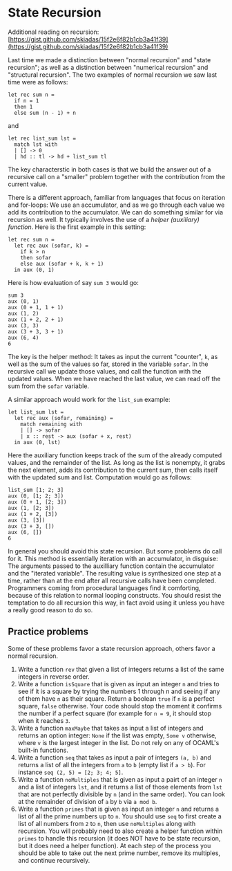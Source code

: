 # State Recursion

Additional reading on recursion: [https://gist.github.com/skiadas/15f2e6f82b1cb3a41f39](https://gist.github.com/skiadas/15f2e6f82b1cb3a41f39)

Last time we made a distinction between "normal recursion" and "state recursion"; as well as a distinction between "numerical recursion" and "structural recursion". The two examples of normal recursion we saw last time were as follows:
```
let rec sum n =
  if n = 1
  then 1
  else sum (n - 1) + n
```
and
```
let rec list_sum lst =
  match lst with
  | [] -> 0
  | hd :: tl -> hd + list_sum tl
```

The key characterstic in both cases is that we build the answer out of a recursive call on a "smaller" problem together with the contribution from the current value.

There is a different approach, familiar from languages that focus on iteration and for-loops: We use an accumulator, and as we go through each value we add its contribution to the accumulator. We can do something similar for via recursion as well. It typically involves the use of a *helper (auxiliary) function*. Here is the first example in this setting:
```
let rec sum n =
  let rec aux (sofar, k) =
    if k > n
    then sofar
    else aux (sofar + k, k + 1)
  in aux (0, 1)
```

Here is how evaluation of say `sum 3` would go:
```
sum 3
aux (0, 1)
aux (0 + 1, 1 + 1)
aux (1, 2)
aux (1 + 2, 2 + 1)
aux (3, 3)
aux (3 + 3, 3 + 1)
aux (6, 4)
6
```

The key is the helper method: It takes as input the current "counter", `k`, as well as the sum of the values so far, stored in the variable `sofar`. In the recursive call we update those values, and call the function with the updated values. When we have reached the last value, we can read off the sum from the `sofar` variable.

A similar approach would work for the `list_sum` example:
```
let list_sum lst =
  let rec aux (sofar, remaining) =
    match remaining with
    | [] -> sofar
    | x :: rest -> aux (sofar + x, rest)
  in aux (0, lst)
```

Here the auxiliary function keeps track of the sum of the already computed values, and the remainder of the list. As long as the list is nonempty, it grabs the next element, adds its contribution to the current sum, then calls itself with the updated sum and list. Computation would go as follows:
```
list_sum [1; 2; 3]
aux (0, [1; 2; 3])
aux (0 + 1, [2; 3])
aux (1, [2; 3])
aux (1 + 2, [3])
aux (3, [3])
aux (3 + 3, [])
aux (6, [])
6
```

In general you should avoid this state recursion. But some problems do call for it. This method is essentially iteration with an accumulator, in disguise: The arguments passed to the auxilliary function contain the accumulator and the "iterated variable". The resulting value is synthesized one step at a time, rather than at the end after all recursive calls have been completed. Programmers coming from procedural languages find it comforting, because of this relation to normal looping constructs. You should resist the temptation to do all recursion this way, in fact avoid using it unless you have a really good reason to do so.

## Practice problems

Some of these problems favor a state recursion approach, others favor a normal recursion.

1. Write a function `rev` that given a list of integers returns a list of the same integers in reverse order.
2. Write a function `isSquare` that is given as input an integer `n` and tries to see if it is a square by trying the numbers 1 through n and seeing if any of them have `n` as their square. Return a boolean `true` if `n` is a perfect square, `false` otherwise. Your code should stop the moment it confirms the number if a perfect square (for example for `n = 9`, it should stop when it reaches `3`.
3. Write a function `maxMaybe` that takes as input a list of integers and returns an option integer: `None` if the list was empty, `Some v` otherwise, where `v` is the largest integer in the list. Do not rely on any of OCAML's built-in functions.
4. Write a function `seq` that takes as input a pair of integers `(a, b)` and returns a list of all the integers from `a` to `b` (empty list if `a > b`). For instance `seq (2, 5) = [2; 3; 4; 5]`.
5. Write a function `noMultiples` that is given as input a pairt of an integer `n` and a list of integers `lst`, and it returns a list of those elements from `lst` that are not perfectly divisible by `n` (and in the same order). You can look at the remainder of division of `a` by `b` via `a mod b`.
6. Write a function `primes` that is given as input an integer `n` and returns a list of all the prime numbers up to `n`. You should use `seq` to first create a list of all numbers from `2` to `n`, then use `noMultiples` along with recursion. You will probably need to also create a helper function within `primes` to handle this recursion (it does NOT have to be state recursion, but it does need a helper function). At each step of the process you should be able to take out the next prime number, remove its multiples, and continue recursively.
